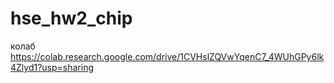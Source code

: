 # hse_hw2_chip
колаб https://colab.research.google.com/drive/1CVHslZQVwYqenC7_4WUhGPy6lk4Zlyd1?usp=sharing
